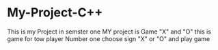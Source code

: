 # My-Project-C++
 This is my Project in semster one 
 MY project is Game "X" and "O"
 this is  game for tow player 
 Number one choose sign "X" or "O" and play game
